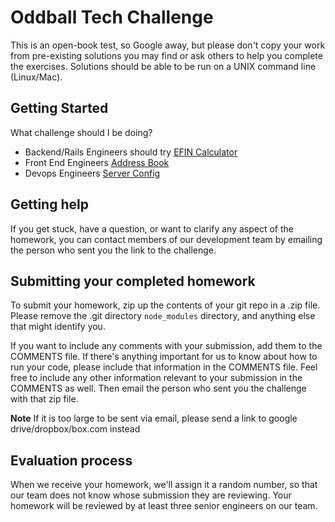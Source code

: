# Oddball Tech Challenge

This is an open-book test, so Google away, but please don't copy your work from pre-existing solutions you may find or ask others to help you complete the exercises. Solutions should be able to be run on a UNIX command line (Linux/Mac).

## Getting Started

What challenge should I be doing?

- Backend/Rails Engineers should try [EFIN Calculator](/efin-calculator#efin-calculator)
- Front End Engineers [Address Book](/address-book)
- Devops Engineers [Server Config](/server-config)

## Getting help

If you get stuck, have a question, or want to clarify any aspect of the homework, you can contact members of our development team by emailing the person who sent you the link to the challenge.

## Submitting your completed homework

To submit your homework, zip up the contents of your git repo in a .zip file. Please remove the .git directory `node_modules` directory, and anything else that might identify you. 

If you want to include any comments with your submission, add them to the COMMENTS file. If there's anything important for us to know about how to run your code, please include that information in the COMMENTS file. Feel free to include any other information relevant to your submission in the COMMENTS as well. Then email the person who sent you the challenge with that zip file. 

**Note** If it is too large to be sent via email, please send a link to google drive/dropbox/box.com instead

## Evaluation process

When we receive your homework, we'll assign it a random number, so that our team does not know whose submission they are reviewing. Your homework will be reviewed by at least three senior engineers on our team.
